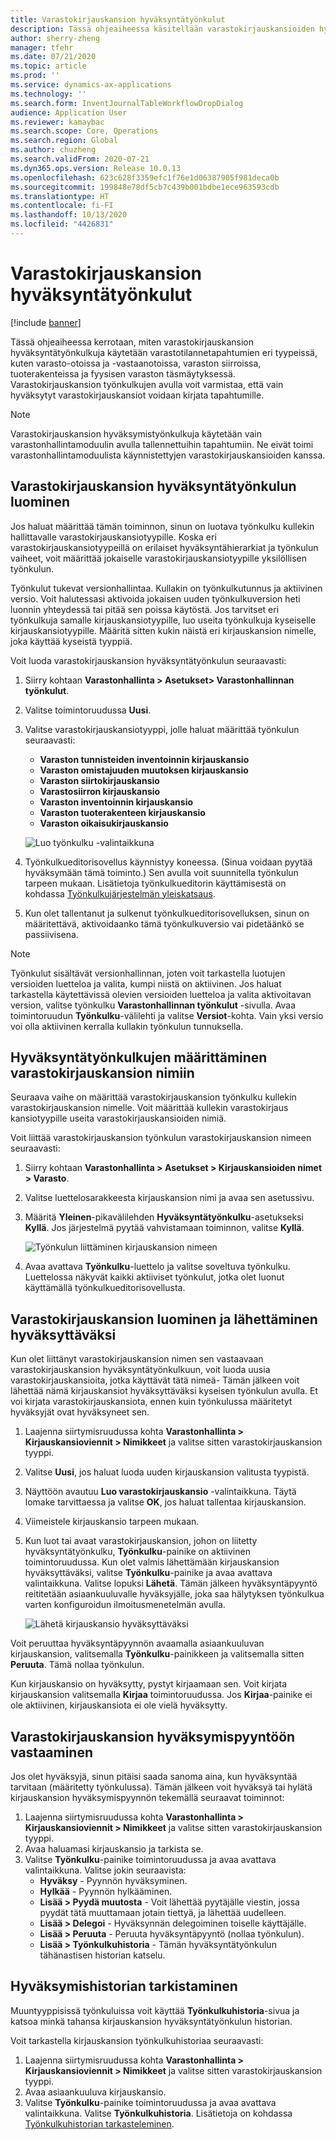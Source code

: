 ```yaml
---
title: Varastokirjauskansion hyväksyntätyönkulut
description: Tässä ohjeaiheessa käsitellään varastokirjauskansioiden hyväksyntätyönkulut määritetään ja miten niitä käytetään erityyppisten varastotilannetapahtumien kirjaamisessa. Varastokirjauskansion työnkulkujen avulla voit varmistaa, että vain hyväksytyt varastokirjauskansiot voidaan kirjata tapahtumille.
author: sherry-zheng
manager: tfehr
ms.date: 07/21/2020
ms.topic: article
ms.prod: ''
ms.service: dynamics-ax-applications
ms.technology: ''
ms.search.form: InventJournalTableWorkflowDropDialog
audience: Application User
ms.reviewer: kamaybac
ms.search.scope: Core, Operations
ms.search.region: Global
ms.author: chuzheng
ms.search.validFrom: 2020-07-21
ms.dyn365.ops.version: Release 10.0.13
ms.openlocfilehash: 623c628f3359efc1f76e1d06387905f981deca0b
ms.sourcegitcommit: 199848e78df5cb7c439b001bdbe1ece963593cdb
ms.translationtype: HT
ms.contentlocale: fi-FI
ms.lasthandoff: 10/13/2020
ms.locfileid: "4426831"
---
```

# <a name="inventory-journal-approval-workflows"></a>Varastokirjauskansion hyväksyntätyönkulut

[!include [banner](../includes/banner.md)]

Tässä ohjeaiheessa kerrotaan, miten varastokirjauskansion hyväksyntätyönkulkuja käytetään varastotilannetapahtumien eri tyypeissä, kuten varasto-otoissa ja -vastaanotoissa, varaston siirroissa, tuoterakenteissa ja fyysisen varaston täsmäytyksessä. Varastokirjauskansion työnkulkujen avulla voit varmistaa, että vain hyväksytyt varastokirjauskansiot voidaan kirjata tapahtumille.

> [!NOTE]
> Varastokirjauskansion hyväksymistyönkulkuja käytetään vain varastonhallintamoduulin avulla tallennettuihin tapahtumiin. Ne eivät toimi varastonhallintamoduulista käynnistettyjen varastokirjauskansioiden kanssa.

## <a name="create-your-inventory-journal-approval-workflows"></a>Varastokirjauskansion hyväksyntätyönkulun luominen

Jos haluat määrittää tämän toiminnon, sinun on luotava työnkulku kullekin hallittavalle varastokirjauskansiotyypille. Koska eri varastokirjauskansiotyypeillä on erilaiset hyväksyntähierarkiat ja työnkulun vaiheet, voit määrittää jokaiselle varastokirjauskansiotyypille yksilöllisen työnkulun.

Työnkulut tukevat versionhallintaa. Kullakin on työnkulkutunnus ja aktiivinen versio. Voit halutessasi aktivoida jokaisen uuden työnkulkuversion heti luonnin yhteydessä tai pitää sen poissa käytöstä. Jos tarvitset eri työnkulkuja samalle kirjauskansiotyypille, luo useita työnkulkuja kyseiselle kirjauskansiotyypille. Määritä sitten kukin näistä eri kirjauskansion nimelle, joka käyttää kyseistä tyyppiä.

Voit luoda varastokirjauskansion hyväksyntätyönkulun seuraavasti:

1. Siirry kohtaan **Varastonhallinta \> Asetukset\> Varastonhallinnan työnkulut**.
1. Valitse toimintoruudussa **Uusi**.
1. Valitse varastokirjauskansiotyyppi, jolle haluat määrittää työnkulun seuraavasti:
    - **Varaston tunnisteiden inventoinnin kirjauskansio**
    - **Varaston omistajuuden muutoksen kirjauskansio**
    - **Varaston siirtokirjauskansio**
    - **Varastosiirron kirjauskansio**
    - **Varaston inventoinnin kirjauskansio**
    - **Varaston tuoterakenteen kirjauskansio**
    - **Varaston oikaisukirjauskansio**

    ![Luo työnkulku -valintaikkuna](media/journal-workflow-create-workflow.png "Luo työnkulku -valintaikkuna")

1. Työnkulkueditorisovellus käynnistyy koneessa. (Sinua voidaan pyytää hyväksymään tämä toiminto.) Sen avulla voit suunnitella työnkulun tarpeen mukaan. Lisätietoja työnkulkueditorin käyttämisestä on kohdassa [Työnkulkujärjestelmän yleiskatsaus](../../fin-ops-core/fin-ops/organization-administration/overview-workflow-system.md).
1. Kun olet tallentanut ja sulkenut työnkulkueditorisovelluksen, sinun on määritettävä, aktivoidaanko tämä työnkulkuversio vai pidetäänkö se passiivisena.

> [!NOTE]
> Työnkulut sisältävät versionhallinnan, joten voit tarkastella luotujen versioiden luetteloa ja valita, kumpi niistä on aktiivinen. Jos haluat tarkastella käytettävissä olevien versioiden luetteloa ja valita aktivoitavan version, valitse työnkulku **Varastonhallinnan työnkulut** -sivulla. Avaa toimintoruudun **Työnkulku**-välilehti ja valitse **Versiot**-kohta. Vain yksi versio voi olla aktiivinen kerralla kullakin työnkulun tunnuksella.

## <a name="assign-approval-workflows-to-inventory-journal-names"></a>Hyväksyntätyönkulkujen määrittäminen varastokirjauskansion nimiin

Seuraava vaihe on määrittää varastokirjauskansion työnkulku kullekin varastokirjauskansion nimelle. Voit määrittää kullekin varastokirjaus kansiotyypille useita varastokirjauskansioiden nimiä.

Voit liittää varastokirjauskansion työnkulun varastokirjauskansion nimeen seuraavasti:

1. Siirry kohtaan **Varastonhallinta \> Asetukset \> Kirjauskansioiden nimet \> Varasto**.
1. Valitse luettelosarakkeesta kirjauskansion nimi ja avaa sen asetussivu.
1. Määritä **Yleinen**-pikavälilehden **Hyväksyntätyönkulku**-asetukseksi **Kyllä**. Jos järjestelmä pyytää vahvistamaan toiminnon, valitse **Kyllä**.

    ![Työnkulun liittäminen kirjauskansion nimeen](media/journal-workflow-journal-name.png "Työnkulun liittäminen kirjauskansion nimeen")

1. Avaa avattava **Työnkulku**-luettelo ja valitse soveltuva työnkulku. Luettelossa näkyvät kaikki aktiiviset työnkulut, jotka olet luonut käyttämällä työnkulkueditorisovellusta.

## <a name="create-an-inventory-journal-and-send-it-for-approval"></a>Varastokirjauskansion luominen ja lähettäminen hyväksyttäväksi

Kun olet liittänyt varastokirjauskansion nimen sen vastaavaan varastokirjauskansion hyväksyntätyönkulkuun, voit luoda uusia varastokirjauskansioita, jotka käyttävät tätä nimeä- Tämän jälkeen voit lähettää nämä kirjauskansiot hyväksyttäväksi kyseisen työnkulun avulla. Et voi kirjata varastokirjauskansiota, ennen kuin työnkulussa määritetyt hyväksyjät ovat hyväksyneet sen.

1. Laajenna siirtymisruudussa kohta **Varastonhallinta \> Kirjauskansioviennit \> Nimikkeet** ja valitse sitten varastokirjauskansion tyyppi.
1. Valitse **Uusi**, jos haluat luoda uuden kirjauskansion valitusta tyypistä.
1. Näyttöön avautuu **Luo varastokirjauskansio** -valintaikkuna. Täytä lomake tarvittaessa ja valitse **OK**, jos haluat tallentaa kirjauskansion.
1. Viimeistele kirjauskansio tarpeen mukaan.
1. Kun luot tai avaat varastokirjauskansion, johon on liitetty hyväksyntätyönkulku, **Työnkulku**-painike on aktiivinen toimintoruudussa. Kun olet valmis lähettämään kirjauskansion hyväksyttäväksi, valitse **Työnkulku**-painike ja avaa avattava valintaikkuna. Valitse lopuksi **Lähetä**. Tämän jälkeen hyväksyntäpyyntö reititetään asiaankuuluvalle hyväksyjälle, joka saa hälytyksen työnkulkua varten konfiguroidun ilmoitusmenetelmän avulla.

    ![Lähetä kirjauskansio hyväksyttäväksi](media/journal-workflow-inventory-journal.png "Lähetä kirjauskansio hyväksyttäväksi")

Voit peruuttaa hyväksyntäpyynnön avaamalla asiaankuuluvan kirjauskansion, valitsemalla **Työnkulku**-painikkeen ja valitsemalla sitten **Peruuta**. Tämä nollaa työnkulun.

Kun kirjauskansio on hyväksytty, pystyt kirjaamaan sen. Voit kirjata kirjauskansion valitsemalla **Kirjaa** toimintoruudussa. Jos **Kirjaa**-painike ei ole aktiivinen, kirjauskansiota ei ole vielä hyväksytty.

## <a name="respond-to-an-inventory-journal-approval-request"></a>Varastokirjauskansion hyväksymispyyntöön vastaaminen

Jos olet hyväksyjä, sinun pitäisi saada sanoma aina, kun hyväksyntää tarvitaan (määritetty työnkulussa). Tämän jälkeen voit hyväksyä tai hylätä kirjauskansion hyväksymispyynnön tekemällä seuraavat toiminnot:

1. Laajenna siirtymisruudussa kohta **Varastonhallinta \> Kirjauskansioviennit \> Nimikkeet** ja valitse sitten varastokirjauskansion tyyppi.
1. Avaa haluamasi kirjauskansio ja tarkista se.
1. Valitse **Työnkulku**-painike toimintoruudussa ja avaa avattava valintaikkuna. Valitse jokin seuraavista:
    - **Hyväksy** - Pyynnön hyväksyminen.
    - **Hylkää** - Pyynnön hylkääminen.
    - **Lisää \> Pyydä muutosta** - Voit lähettää pyytäjälle viestin, jossa pyydät tätä muuttamaan jotain tiettyä, ja lähettää uudelleen.
    - **Lisää \> Delegoi** - Hyväksynnän delegoiminen toiselle käyttäjälle.
    - **Lisää \> Peruuta** - Peruuta hyväksyntäpyyntö (nollaa työnkulun).
    - **Lisää \> Työnkulkuhistoria** - Tämän hyväksyntätyönkulun tähänastisen historian katselu.

## <a name="review-the-approval-history"></a>Hyväksymishistorian tarkistaminen

Muuntyyppisissä työnkuluissa voit käyttää **Työnkulkuhistoria**-sivua ja katsoa minkä tahansa kirjauskansion hyväksyntätyönkulun historian.

Voit tarkastella kirjauskansion työnkulkuhistoriaa seuraavasti:

1. Laajenna siirtymisruudussa kohta **Varastonhallinta \> Kirjauskansioviennit \> Nimikkeet** ja valitse sitten varastokirjauskansion tyyppi.
1. Avaa asiaankuuluva kirjauskansio.
1. Valitse **Työnkulku**-painike toimintoruudussa ja avaa avattava valintaikkuna. Valitse **Työnkulkuhistoria**. Lisätietoja on kohdassa [Työnkulkuhistorian tarkasteleminen](../../fin-ops-core/fin-ops/organization-administration/tasks/view-workflow-history.md).
